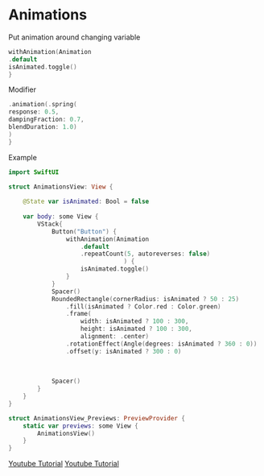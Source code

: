 
# Animations

Put animation around changing variable
```swift
withAnimation(Animation
.default
isAnimated.toggle()
}
```

Modifier
```swift
.animation(.spring(
response: 0.5,
dampingFraction: 0.7,
blendDuration: 1.0)
)
}


```

Example
```swift
import SwiftUI

struct AnimationsView: View {
    
    @State var isAnimated: Bool = false
    
    var body: some View {
        VStack{
            Button("Button") {
                withAnimation(Animation
                    .default
                    .repeatCount(5, autoreverses: false)
                                ) {
                    isAnimated.toggle()
                }
            }
            Spacer()
            RoundedRectangle(cornerRadius: isAnimated ? 50 : 25)
                .fill(isAnimated ? Color.red : Color.green)
                .frame(
                    width: isAnimated ? 100 : 300,
                    height: isAnimated ? 100 : 300,
                    alignment: .center)
                .rotationEffect(Angle(degrees: isAnimated ? 360 : 0))
                .offset(y: isAnimated ? 300 : 0)
            
            
            
            Spacer()
        }
    }
}

struct AnimationsView_Previews: PreviewProvider {
    static var previews: some View {
        AnimationsView()
    }
}


```
[Youtube Tutorial](https://www.youtube.com/watch?v=0WY-wrW2_bs&t=0s)
[Youtube Tutorial](https://www.youtube.com/watch?v=0H4G3lGnJE0&t=0s)
